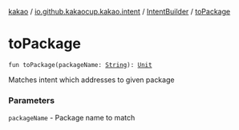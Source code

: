 [kakao](../../index.md) / [io.github.kakaocup.kakao.intent](../index.md) / [IntentBuilder](index.md) / [toPackage](./to-package.md)

# toPackage

`fun toPackage(packageName: `[`String`](https://kotlinlang.org/api/latest/jvm/stdlib/kotlin/-string/index.html)`): `[`Unit`](https://kotlinlang.org/api/latest/jvm/stdlib/kotlin/-unit/index.html)

Matches intent which addresses to given package

### Parameters

`packageName` - Package name to match